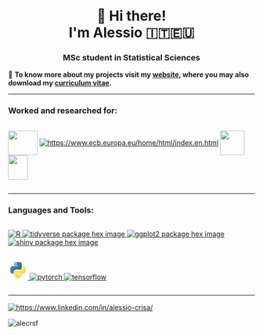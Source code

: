 <h1 align="center"> 👋 Hi there! <br> I'm Alessio 🇮🇹🇪🇺</h1> 
<h3 align="center">MSc student in Statistical Sciences </h3>


📃 **To know more about my projects visit my [website](https://alecrsf.netlify.app/), where you may also download my [curriculum vitae](https://alecrsf.netlify.app/media/cv.pdf).** 

<hr>
<h3 align="left">Worked and researched for:</h3>
<p align="left", style="display: inline-block">
<a href="https://www.worldbank.org/ext/en/home" target="blank"><img align="center" src="https://scorecard.worldbank.org/assets/images/social-share.jpg" height="50" width="60" /></a>
<a href="https://www.ecb.europa.eu/home/html/index.en.html" target="blank"><img align="center" src="https://upload.wikimedia.org/wikipedia/commons/thumb/c/cb/Logo_European_Central_Bank.svg/1229px-Logo_European_Central_Bank.svg.png" alt="https://www.ecb.europa.eu/home/html/index.en.html" height="50" width="60" /></a>
<a href="https://www.istat.it/" target="blank"><img align="center" src="https://www.unidata.unimib.it/wp-content/uploads/istat.png" height="50" width="50" /></a>
<a href="https://www.renaultgroup.com/en/" target="blank"><img align="center" src="https://upload.wikimedia.org/wikipedia/commons/thumb/b/b7/Renault_2021_Text.svg/120px-Renault_2021_Text.svg.png" height="50" width="40" /></a>
</p>

<hr>
<h3 align="left">Languages and Tools:</h3>

<p align="left", style="display: inline-block">
<a href="https://www.r-project.org/" target="_blank"> <img src="https://www.r-project.org/Rlogo.png" alt="R" width="40" height="30"/> </a> 
<a href="https://www.tidyverse.org/" target="_blank"> <img src="https://posit.co/wp-content/uploads/2022/10/tidyverse-2.svg" alt="tidyverse package hex image"  width="50" height="40"/> </a> 
<a href="https://ggplot2.tidyverse.org/" target="_blank"> <img src="https://posit.co/wp-content/uploads/2022/10/ggplot2-2.svg" alt="ggplot2 package hex image"  width="50" height="40"/> </a> 
<a href="https://shiny.posit.co/" target="_blank"> <img src="https://posit.co/wp-content/uploads/2022/10/shiny-1.svg" alt="shiny package hex image"  width="50" height="40"/> </a> 
</p>

<p align="left", style="display: inline-block">
<a href="https://www.python.org" target="_blank"> <img src="https://raw.githubusercontent.com/devicons/devicon/master/icons/python/python-original.svg" alt="python" width="40" height="40"/> </a> 
<a href="https://pytorch.org/" target="_blank"> <img src="https://www.vectorlogo.zone/logos/pytorch/pytorch-icon.svg" alt="pytorch" width="40" height="40"/> </a> 
<a href="https://www.tensorflow.org" target="_blank"> <img src="https://www.vectorlogo.zone/logos/tensorflow/tensorflow-icon.svg" alt="tensorflow" width="40" height="40"/> 
</p>
<hr>


<a href="https://www.linkedin.com/in/alessio-crisa/)" target="blank"><img align="center" src="https://logospng.org/download/linkedin/logo-linkedin-icon-2048.png" alt="https://www.linkedin.com/in/alessio-crisa/" height="40" width="40" display: inline/></a>


<p><img align="center" src="https://github-readme-stats.vercel.app/api/top-langs?username=alecrsf&show_icons=true&locale=en&layout=compact" alt="alecrsf"/></p>

